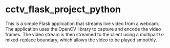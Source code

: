 # cctv_flask_project_python
This is a simple Flask application that streams live video from a webcam. The application uses the OpenCV library to capture and encode the video frames. The video stream is then streamed to the client using a multipart/x-mixed-replace boundary, which allows the video to be played smoothly.
